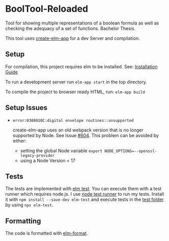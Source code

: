 # BoolTool-Reloaded
Tool for showing multiple representations of a boolean formula as well as checking the adequacy of a set of functions. Bachelor Thesis.

This tool uses [create-elm-app](https://github.com/halfzebra/create-elm-app) for a dev Server and compilation.

## Setup
For compilation, this project requires elm to be installed. See: [Installation Guide](https://guide.elm-lang.org/install/elm.html)

To run a development server run `elm-app start` in the top directory.

To compile the project to browser ready HTML, run: `elm-app build`

## Setup Issues

- `error:0308010C:digital envelope routines::unsupported`

  create-elm-app uses an old webpack version that is no longer supported by Node. See Issue [#604](https://github.com/halfzebra/create-elm-app/issues/604). This problem can be avoided by either:
  - setting the global Node variable `export NODE_OPTIONS=--openssl-legacy-provider`
  - using a Node Version < 17


## Tests
The tests are implemented with [elm test](https://package.elm-lang.org/packages/elm-explorations/test). You can execute them with a test runner which requires node.js. I use [node test runner](https://github.com/rtfeldman/node-test-runner) to run my tests. Install it with `npm install --save-dev elm-test` and execute tests in the [test folder](./tests/) by using `npx elm-test`.

## Formatting
The code is formatted with [elm-format](https://github.com/avh4/elm-format).